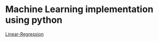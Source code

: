 # Machine Learning implementation using python

[Linear-Regression](https://github.com/quinwu/ml_implementation/tree/master/Linear-Regression)